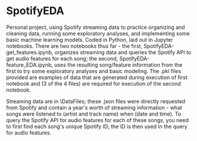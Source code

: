 # SpotifyEDA

Personal project, using Spotify streaming data to practice organizing and cleaning data, running some exploratory analyses, and implementing some basic machine learning models. Coded in Python, laid out in Jupyter notebooks. There are two notebooks thus far - the first, SpotifyEDA-get_features.ipynb, organizes streaming data and queries the Spotify API to get audio features for each song; the second, SpotifyEDA-feature_EDA.ipynb, uses the resulting song/feature information from the first to try some exploratory analyses and basic modeling. The .pkl files provided are examples of data that are generated during execution of first notebook and (3 of the 4 files) are required for execution of the second notebook.

Streaming data are in \DataFiles\; these .json files were directly requested from Spotify and contain a year's worth of streaming information - what songs were listened to (artist and track name) when (date and time). To query the Spotify API for audio features for each of these songs, you need to first find each song's unique Spotify ID; the ID is then used in the query for audio features. 
